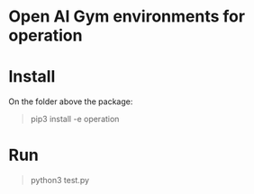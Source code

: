 # Open AI Gym environments for operation

# Install

On the folder above the package:

> pip3 install -e operation

# Run

> python3 test.py

